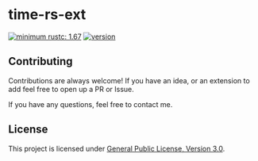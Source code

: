 # time-rs-ext

[![minimum rustc: 1.67](https://img.shields.io/badge/minimum%20rustc-1.67-yellowgreen?logo=rust&style=flat-square)](https://www.whatrustisit.com)
[![version](https://img.shields.io/crates/v/time-range-ext?color=blue&logo=rust&style=flat-square)](https://crates.io/crates/time-range-ext)

## Contributing

Contributions are always welcome! If you have an idea, or an extension to add feel free to open up a PR or Issue.

If you have any questions, feel free to contact me.

[Discussions]: https://github.com/pascalporedda/time-range-ext/discussions

## License

This project is licensed under [General Public License, Version 3.0](https://github.com/pascalporedda/time-rs-ext/blob/main/LICENSE).
